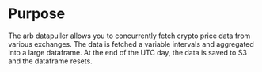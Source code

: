 # Purpose

The arb datapuller allows you to concurrently fetch crypto price data from various exchanges. The data is fetched a variable intervals and aggregated into a large dataframe. At the end of the UTC day, the data is saved to S3 and the dataframe resets.
